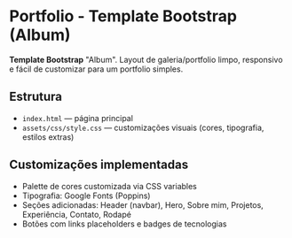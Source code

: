 # Portfolio - Template Bootstrap (Album)

**Template Bootstrap** "Album". 
Layout de galeria/portfolio limpo, responsivo e fácil de customizar para um portfolio simples.

## Estrutura
- `index.html` — página principal
- `assets/css/style.css` — customizações visuais (cores, tipografia, estilos extras)

## Customizações implementadas
- Palette de cores customizada via CSS variables
- Tipografia: Google Fonts (Poppins)
- Seções adicionadas: Header (navbar), Hero, Sobre mim, Projetos, Experiência, Contato, Rodapé
- Botões com links placeholders e badges de tecnologias
